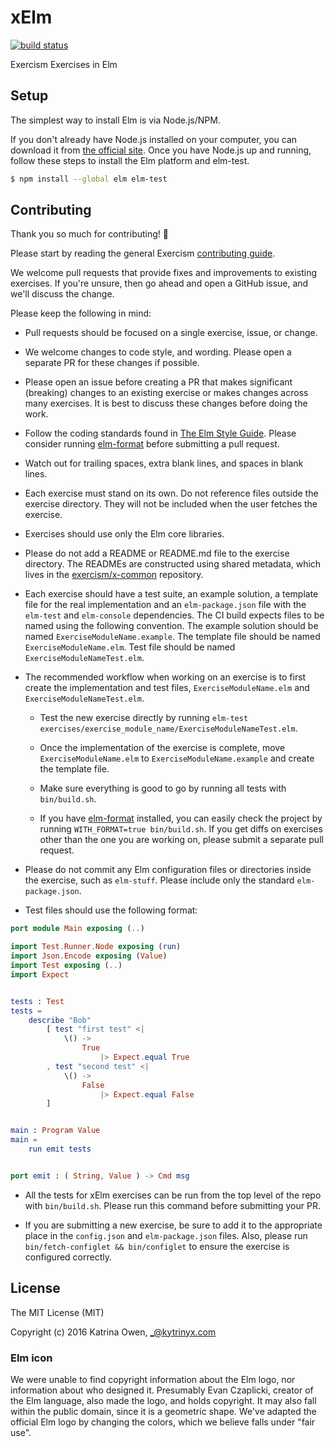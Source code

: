 # xElm
[![build status](https://travis-ci.org/exercism/xelm.svg?branch=master)](https://travis-ci.org/exercism/xelm)

Exercism Exercises in Elm

## Setup

The simplest way to install Elm is via Node.js/NPM.

If you don't already have Node.js installed on your computer, you can download it from [the official site](https://nodejs.org/). Once you have Node.js up and running, follow these steps to install the Elm platform and elm-test.

```bash
$ npm install --global elm elm-test
```


## Contributing

Thank you so much for contributing! :tada:

Please start by reading the general Exercism [contributing guide](https://github.com/exercism/x-api/blob/master/CONTRIBUTING.md#the-exercise-data).

We welcome pull requests that provide fixes and improvements to existing exercises. If you're unsure, then go ahead and open a GitHub issue, and we'll discuss the change.

Please keep the following in mind:

- Pull requests should be focused on a single exercise, issue, or change.

- We welcome changes to code style, and wording. Please open a separate PR for these changes if possible.

- Please open an issue before creating a PR that makes significant (breaking) changes to an existing exercise or makes changes across many exercises. It is best to discuss these changes before doing the work.

- Follow the coding standards found in [The Elm Style Guide](http://elm-lang.org/docs/style-guide). Please consider running [elm-format](https://github.com/avh4/elm-format) before submitting a pull request.

- Watch out for trailing spaces, extra blank lines, and spaces in blank lines.

- Each exercise must stand on its own. Do not reference files outside the exercise directory. They will not be included when the user fetches the exercise.

- Exercises should use only the Elm core libraries.

- Please do not add a README or README.md file to the exercise directory. The READMEs are constructed using shared metadata, which lives in the
[exercism/x-common](https://github.com/exercism/x-common) repository.

- Each exercise should have a test suite, an example solution, a template file for the real implementation and an `elm-package.json` file with the `elm-test` and `elm-console` dependencies. The CI build expects files to be named using the following convention. The example solution should be named `ExerciseModuleName.example`. The template file should be named `ExerciseModuleName.elm`. Test file should be named `ExerciseModuleNameTest.elm`.

- The recommended workflow when working on an exercise is to first create the implementation and test files, `ExerciseModuleName.elm` and `ExerciseModuleNameTest.elm`.
  - Test the new exercise directly by running `elm-test exercises/exercise_module_name/ExerciseModuleNameTest.elm`.

  - Once the implementation of the exercise is complete, move `ExerciseModuleName.elm` to `ExerciseModuleName.example` and create the template file.

  - Make sure everything is good to go by running all tests with `bin/build.sh`.

  - If you have [elm-format](https://github.com/avh4/elm-format) installed, you can easily check the project by running `WITH_FORMAT=true bin/build.sh`. If you get diffs on exercises other than the one you are working on, please submit a separate pull request.

- Please do not commit any Elm configuration files or directories inside the exercise, such as `elm-stuff`. Please include only the standard `elm-package.json`.

- Test files should use the following format:

```elm
port module Main exposing (..)

import Test.Runner.Node exposing (run)
import Json.Encode exposing (Value)
import Test exposing (..)
import Expect


tests : Test
tests =
    describe "Bob"
        [ test "first test" <|
            \() ->
                True
                    |> Expect.equal True
        , test "second test" <|
            \() ->
                False
                    |> Expect.equal False
        ]


main : Program Value
main =
    run emit tests


port emit : ( String, Value ) -> Cmd msg
```

 - All the tests for xElm exercises can be run from the top level of the repo with `bin/build.sh`. Please run this command before submitting your PR.

 - If you are submitting a new exercise, be sure to add it to the appropriate place in the `config.json` and `elm-package.json` files. Also, please run `bin/fetch-configlet && bin/configlet` to ensure the exercise is configured correctly.

## License

The MIT License (MIT)

Copyright (c) 2016 Katrina Owen, _@kytrinyx.com

### Elm icon
We were unable to find copyright information about the Elm logo, nor information about who designed it. Presumably Evan Czaplicki, creator of the Elm language, also made the logo, and holds copyright. It may also fall within the public domain, since it is a geometric shape. We've adapted the official Elm logo by changing the colors, which we believe falls under "fair use".
